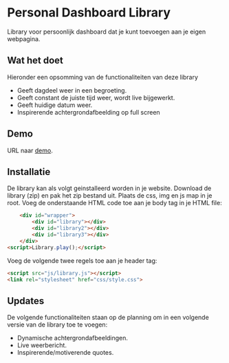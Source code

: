 # Personal Dashboard Library
Library voor persoonlijk dashboard dat je kunt toevoegen aan je eigen webpagina.

## Wat het doet
Hieronder een opsomming van de functionaliteiten van deze library
* Geeft dagdeel weer in een begroeting.
* Geeft constant de juiste tijd weer, wordt live bijgewerkt.
* Geeft huidige datum weer.
* Inspirerende achtergrondafbeelding op full screen

## Demo
URL naar [demo](https://www.google.com).

## Installatie
De library kan als volgt geinstalleerd worden in je website. Download de library (zip) en pak het zip bestand uit. Plaats de css, img en js map in je root. 
Voeg de onderstaande HTML code toe aan je body tag in je HTML file:

```html
	<div id="wrapper">
		<div id="library"></div>
		<div id="library2"></div>
		<div id="library3"></div>
	</div>
<script>Library.play();</script>
```

Voeg de volgende twee regels toe aan je header tag:

```html
<script src="js/library.js"></script>
<link rel="stylesheet" href="css/style.css">
```

## Updates
De volgende functionaliteiten staan op de planning om in een volgende versie van de library toe te voegen: 
* Dynamische achtergrondafbeeldingen.
* Live weerbericht.
* Inspirerende/motiverende quotes. 
